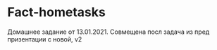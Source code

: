 # Fact-hometasks
Домашнее задание от 13.01.2021. Совмещена посл задача из пред призентации с новой, v2